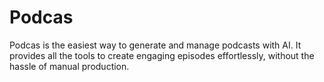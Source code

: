 # Podcas
Podcas is the easiest way to generate and manage podcasts with AI. It provides all the tools to create engaging episodes effortlessly, without the hassle of manual production.
